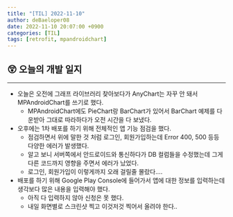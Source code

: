 ```yaml
---
title: "[TIL] 2022-11-10"
author: deBaeloper08
date: 2022-11-10 20:07:00 +0900
categories: [TIL]
tags: [retrofit, mpandroidchart]
---
```


## 😲 오늘의 개발 일지

---

- 오늘은 오전에 그래프 라이브러리 찾아보다가 AnyChart는 자꾸 안 돼서 MPAndroidChart를 쓰기로 했다.
  - MPAndroidChart에도 PieChart랑 BarChart가 있어서 BarChart 예제를 다운받아 그대로 따라하다가 오전 시간을 다 보냈다.
- 오후에는 1차 배포를 하기 위해 전체적인 앱 기능 점검을 했다.
  - 점검하면서 위에 말한 것 처럼 로그인, 회원가입하는데 Error 400, 500 등등 다양한 에러가 발생했다.
  - 알고 보니 서버쪽에서 안드로이드와 통신하다가 DB 컬럼들을 수정했는데 그게 다른 코드까지 영향을 주면서 에러가 났었다.
  - 로그인, 회원가입이 이렇게까지 오래 걸릴줄 몰랐다....
- 배포를 하기 위해 Google Play Console에 들어가서 앱에 대한 정보를 입력하는데 생각보다 많은 내용을 입력해야 했다.
  - 아직 다 입력하지 않아 신청은 못 했다.
  - 내일 화면별로 스크린샷 찍고 이것저것 찍어서 올려야 한다..
